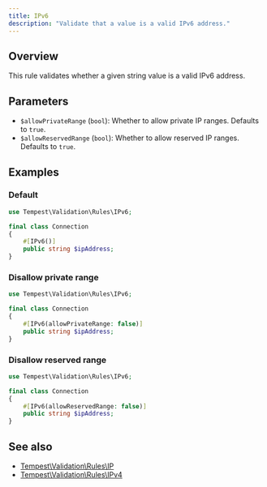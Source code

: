 ```yaml
---
title: IPv6
description: "Validate that a value is a valid IPv6 address."
---
```


## Overview

This rule validates whether a given string value is a valid IPv6 address.

## Parameters

- `$allowPrivateRange` (`bool`): Whether to allow private IP ranges. Defaults to `true`.
- `$allowReservedRange` (`bool`): Whether to allow reserved IP ranges. Defaults to `true`.

## Examples

### Default

```php
use Tempest\Validation\Rules\IPv6;

final class Connection
{
    #[IPv6()]
    public string $ipAddress;
}
```

### Disallow private range

```php
use Tempest\Validation\Rules\IPv6;

final class Connection
{
    #[IPv6(allowPrivateRange: false)]
    public string $ipAddress;
}
```

### Disallow reserved range

```php
use Tempest\Validation\Rules\IPv6;

final class Connection
{
    #[IPv6(allowReservedRange: false)]
    public string $ipAddress;
}
```

## See also

- [Tempest\Validation\Rules\IP](19-ip.md)
- [Tempest\Validation\Rules\IPv4](20-ipv4.md)
